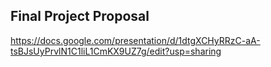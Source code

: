 ## Final Project Proposal
https://docs.google.com/presentation/d/1dtgXCHyRRzC-aA-tsBJsUyPrvlN1C1liL1CmKX9UZ7g/edit?usp=sharing 
